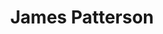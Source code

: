 ---
title: "James Patterson"
presenter_id: james_patterson
position: Clinical Fellow
start_date: 1999
end_date: 2000
email: 
phone: 
photo: assets/images/
status: former
layout: member 
---